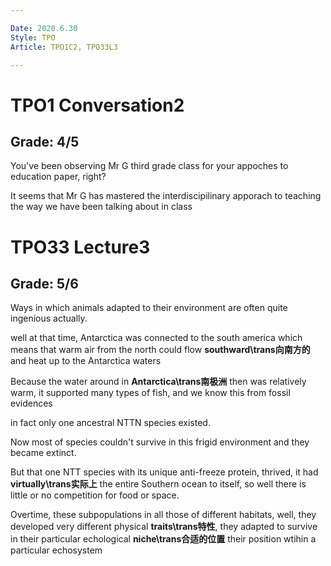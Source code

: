 ```yaml
---

Date: 2020.6.30
Style: TPO
Article: TPO1C2, TPO33L3

---
```

# TPO1 Conversation2
## Grade: 4/5

You've been observing Mr G third grade class for your appoches to education paper, right?

It seems that Mr G has mastered the interdiscipilinary apporach to teaching the way we have been talking about in class



# TPO33 Lecture3
## Grade: 5/6

Ways in which animals adapted to their environment are often quite ingenious actually.

well at that time, Antarctica was connected to the south america which means that warm air from the north could flow **southward\trans向南方的** and heat up to the Antarctica waters

Because the water around in **Antarctica\trans南极洲** then was relatively warm, it supported many types of fish, and we know this from fossil evidences

in fact only one ancestral NTTN species existed.

Now most of species couldn't survive in this frigid environment  and they became extinct.

But that one NTT species with its unique anti-freeze protein, thrived, it had **virtually\trans实际上** the entire Southern ocean to itself, so well there is little or no competition for food or space.

Overtime, these subpopulations in all those of different habitats, well, they developed very different physical **traits\trans特性**, they adapted to survive in their particular echological **niche\trans合适的位置**  their position wtihin a particular echosystem

